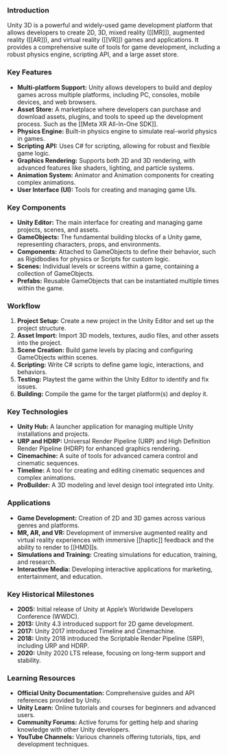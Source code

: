 ### Introduction
Unity 3D is a powerful and widely-used game development platform that allows developers to create 2D, 3D, mixed reality ([[MR]]), augmented reality ([[AR]]), and virtual reality ([[VR]]) games and applications. It provides a comprehensive suite of tools for game development, including a robust physics engine, scripting API, and a large asset store.

### Key Features
- **Multi-platform Support:** Unity allows developers to build and deploy games across multiple platforms, including PC, consoles, mobile devices, and web browsers.
- **Asset Store:** A marketplace where developers can purchase and download assets, plugins, and tools to speed up the development process. Such as the [[Meta XR All-In-One SDK]].
- **Physics Engine:** Built-in physics engine to simulate real-world physics in games.
- **Scripting API:** Uses C# for scripting, allowing for robust and flexible game logic.
- **Graphics Rendering:** Supports both 2D and 3D rendering, with advanced features like shaders, lighting, and particle systems.
- **Animation System:** Animator and Animation components for creating complex animations.
- **User Interface (UI):** Tools for creating and managing game UIs.

### Key Components
- **Unity Editor:** The main interface for creating and managing game projects, scenes, and assets.
- **GameObjects:** The fundamental building blocks of a Unity game, representing characters, props, and environments.
- **Components:** Attached to GameObjects to define their behavior, such as Rigidbodies for physics or Scripts for custom logic.
- **Scenes:** Individual levels or screens within a game, containing a collection of GameObjects.
- **Prefabs:** Reusable GameObjects that can be instantiated multiple times within the game.

### Workflow
1. **Project Setup:** Create a new project in the Unity Editor and set up the project structure.
2. **Asset Import:** Import 3D models, textures, audio files, and other assets into the project.
3. **Scene Creation:** Build game levels by placing and configuring GameObjects within scenes.
4. **Scripting:** Write C# scripts to define game logic, interactions, and behaviors.
5. **Testing:** Playtest the game within the Unity Editor to identify and fix issues.
6. **Building:** Compile the game for the target platform(s) and deploy it.

### Key Technologies
- **Unity Hub:** A launcher application for managing multiple Unity installations and projects.
- **URP and HDRP:** Universal Render Pipeline (URP) and High Definition Render Pipeline (HDRP) for enhanced graphics rendering.
- **Cinemachine:** A suite of tools for advanced camera control and cinematic sequences.
- **Timeline:** A tool for creating and editing cinematic sequences and complex animations.
- **ProBuilder:** A 3D modeling and level design tool integrated into Unity.

### Applications
- **Game Development:** Creation of 2D and 3D games across various genres and platforms.
- **MR, AR, and VR:** Development of immersive augmented reality and virtual reality experiences with immersive [[haptic]] feedback and the ability to render to [[HMD]]s.
- **Simulations and Training:** Creating simulations for education, training, and research.
- **Interactive Media:** Developing interactive applications for marketing, entertainment, and education.

### Key Historical Milestones
- **2005:** Initial release of Unity at Apple’s Worldwide Developers Conference (WWDC).
- **2013:** Unity 4.3 introduced support for 2D game development.
- **2017:** Unity 2017 introduced Timeline and Cinemachine.
- **2018:** Unity 2018 introduced the Scriptable Render Pipeline (SRP), including URP and HDRP.
- **2020:** Unity 2020 LTS release, focusing on long-term support and stability.

### Learning Resources
- **Official Unity Documentation:** Comprehensive guides and API references provided by Unity.
- **Unity Learn:** Online tutorials and courses for beginners and advanced users.
- **Community Forums:** Active forums for getting help and sharing knowledge with other Unity developers.
- **YouTube Channels:** Various channels offering tutorials, tips, and development techniques.